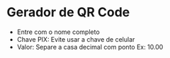 # Gerador de QR Code
- Entre com o nome completo
- Chave PIX: Evite usar a chave de celular
- Valor: Separe a casa decimal com ponto Ex: 10.00
